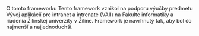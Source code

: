 O tomto frameworku
Tento framework vznikol na podporu výučby predmetu Vývoj aplikácií pre intranet a intrenate (VAII) na Fakulte informatiky a riadenia Žilinskej univerzity v Žiline. Framework je navrhnutý tak, aby bol čo najmenší a najjednoduchší.

